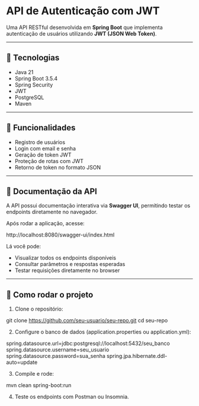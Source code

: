 # API de Autenticação com JWT

Uma API RESTful desenvolvida em **Spring Boot** que implementa autenticação de usuários utilizando **JWT (JSON Web Token)**.

---

## 🔹 Tecnologias

- Java 21
- Spring Boot 3.5.4
- Spring Security
- JWT
- PostgreSQL
- Maven

---

## 🔹 Funcionalidades

- Registro de usuários
- Login com email e senha
- Geração de token JWT
- Proteção de rotas com JWT
- Retorno de token no formato JSON

---

## 🔹 Documentação da API

A API possui documentação interativa via **Swagger UI**, permitindo testar os endpoints diretamente no navegador.

Após rodar a aplicação, acesse:

http://localhost:8080/swagger-ui/index.html

Lá você pode:

- Visualizar todos os endpoints disponíveis
- Consultar parâmetros e respostas esperadas
- Testar requisições diretamente no browser

---

## 🔹 Como rodar o projeto

1. Clone o repositório:

git clone https://github.com/seu-usuario/seu-repo.git
cd seu-repo

2. Configure o banco de dados (application.properties ou application.yml):

spring.datasource.url=jdbc:postgresql://localhost:5432/seu_banco
spring.datasource.username=seu_usuario
spring.datasource.password=sua_senha
spring.jpa.hibernate.ddl-auto=update


3. Compile e rode:

mvn clean spring-boot:run

4. Teste os endpoints com Postman ou Insomnia.
